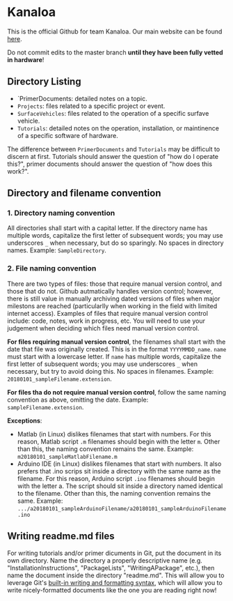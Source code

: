 # Kanaloa
This is the official Github for team Kanaloa.  Our main website can be found [here](http://rip.eng.hawaii.edu/research/unmanned-x-systems/).

Do not commit edits to the master branch **until they have been fully vetted in hardware**!

## Directory Listing
 - `PrimerDocuments: detailed notes on a topic.
 - `Projects`: files related to a specific project or event.
 - `SurfaceVehicles`: files related to the operation of a specific surfave vehicle.
 - `Tutorials`: detailed notes on the operation, installation, or maintinence of a specific software of hardware.  
 
 The difference between `PrimerDocuments` and `Tutorials` may be difficult to discern at first.  Tutorials should answer the question of "how do I operate this?", primer documents should answer the question of "how does this work?".

## Directory and filename convention

### 1. Directory naming convention
All directories shall start with a capital letter.  If the directory name has multiple words, capitalize the first letter of subsequent words; you may use underscores `_` when necessary, but do so sparingly.  No spaces in directory names.  Example: `SampleDirectory`.

### 2. File naming convention
There are two types of files: those that require manual version control, and those that do not.  Github autmatically handles version control; however, there is still value in manually archiving dated versions of files when major milestons are reached (particularlly when working in the field with limited internet access).  Examples of files that require manual version control include: code, notes, work in progress, etc.  You will need to use your judgement when deciding which files need manual version control.

**For files requiring manual version control**, the filenames shall start with the date that file was originally created.  This is in the format `YYYYMMDD_name`.  `name` must start with a lowercase letter.  If `name` has multiple words, capitalize the first letter of subsequent words; you may use underscores `_` when necessary, but try to avoid doing this.  No spaces in filenames.  Example: `20180101_sampleFilename.extension`.

**For files tha do not require manual version control**, follow the same naming convention as above, omitting the date.  Example: `sampleFilename.extension`.

**Exceptions**:
 - Matlab (in Linux) dislikes filenames that start with numbers.  For this reason, Matlab script `.m` filenames should begin with the letter `m`.  Other than this, the naming convention remains the same.  Example: `m20180101_sampleMatlabFilename.m`
 - Arduino IDE (in Linux) dislikes filenames that start with numbers.  It also prefers that .ino scrips sit inside a directory with the same name as the filename.  For this reason, Arduino script `.ino` filenames should begin with the letter a.  The script should sit inside a directory named identical to the filename.  Other than this, the naming convention remains the same.  Example: `.../a20180101_sampleArduinoFilename/a20180101_sampleArduinoFilename.ino`

## Writing readme.md files
For writing tutorials and/or primer dicuments in Git, put the document in its own directory.  Name the directory a properly descriptive name (e.g. "InstallationInstructions", "PackageLists", "WritingAPackage", etc.), then name the document inside the directory "readme.md".  This will allow you to leverage Git's [built-in writing and formatting syntax](https://help.github.com/articles/basic-writing-and-formatting-syntax/), which will allow you to write nicely-formatted documents like the one you are reading right now!  
